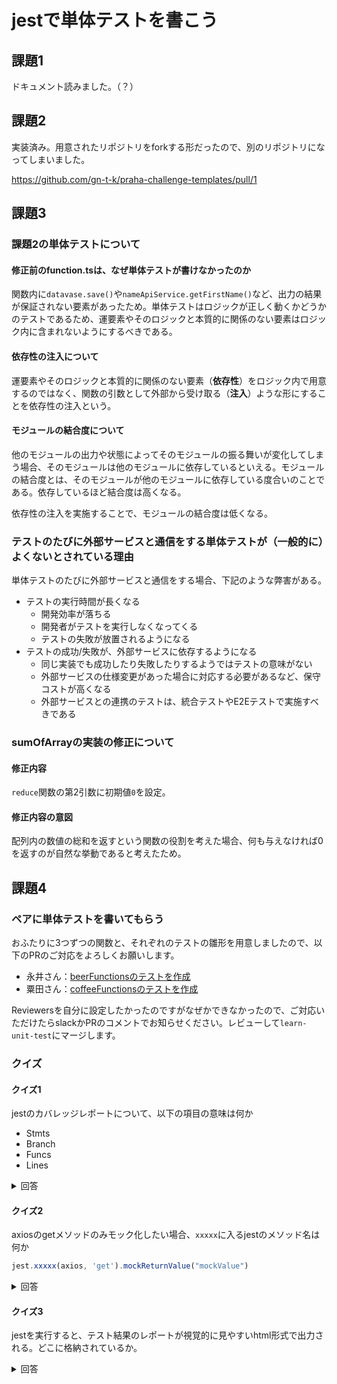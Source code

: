 # jestで単体テストを書こう

## 課題1

ドキュメント読みました。（？）

## 課題2

実装済み。用意されたリポジトリをforkする形だったので、別のリポジトリになってしまいました。

<https://github.com/gn-t-k/praha-challenge-templates/pull/1>

## 課題3

### 課題2の単体テストについて

#### 修正前のfunction.tsは、なぜ単体テストが書けなかったのか

関数内に`datavase.save()`や`nameApiService.getFirstName()`など、出力の結果が保証されない要素があったため。単体テストはロジックが正しく動くかどうかのテストであるため、運要素やそのロジックと本質的に関係のない要素はロジック内に含まれないようにするべきである。

#### 依存性の注入について

運要素やそのロジックと本質的に関係のない要素（**依存性**）をロジック内で用意するのではなく、関数の引数として外部から受け取る（**注入**）ような形にすることを依存性の注入という。

#### モジュールの結合度について

他のモジュールの出力や状態によってそのモジュールの振る舞いが変化してしまう場合、そのモジュールは他のモジュールに依存しているといえる。モジュールの結合度とは、そのモジュールが他のモジュールに依存している度合いのことである。依存しているほど結合度は高くなる。

依存性の注入を実施することで、モジュールの結合度は低くなる。

### テストのたびに外部サービスと通信をする単体テストが（一般的に）よくないとされている理由

単体テストのたびに外部サービスと通信をする場合、下記のような弊害がある。

- テストの実行時間が長くなる
  - 開発効率が落ちる
  - 開発者がテストを実行しなくなってくる
  - テストの失敗が放置されるようになる
- テストの成功/失敗が、外部サービスに依存するようになる
  - 同じ実装でも成功したり失敗したりするようではテストの意味がない
  - 外部サービスの仕様変更があった場合に対応する必要があるなど、保守コストが高くなる
  - 外部サービスとの連携のテストは、統合テストやE2Eテストで実施すべきである

### sumOfArrayの実装の修正について

#### 修正内容

 `reduce`関数の第2引数に初期値`0`を設定。

#### 修正内容の意図

配列内の数値の総和を返すという関数の役割を考えた場合、何も与えなければ0を返すのが自然な挙動であると考えたため。

## 課題4

### ペアに単体テストを書いてもらう

おふたりに3つずつの関数と、それぞれのテストの雛形を用意しましたので、以下のPRのご対応をよろしくお願いします。

- 永井さん：[beerFunctionsのテストを作成](https://github.com/gn-t-k/PrAhaChallengeTasks/pull/11)
- 粟田さん：[coffeeFunctionsのテストを作成](https://github.com/gn-t-k/PrAhaChallengeTasks/pull/12)

Reviewersを自分に設定したかったのですがなぜかできなかったので、ご対応いただけたらslackかPRのコメントでお知らせください。レビューして`learn-unit-test`にマージします。

### クイズ

#### クイズ1

jestのカバレッジレポートについて、以下の項目の意味は何か

- Stmts
- Branch
- Funcs
- Lines

<details>
  <summary>回答</summary>

- Stmts … プログラム内の各命令が実行されている割合
- Branch … プログラム内の各分岐が読み込まれている割合
- Funcs … プログラム内の各関数が実行されている割合
- Lines … プログラム内の各行が読み込まれている割合

</details>

#### クイズ2

axiosのgetメソッドのみモック化したい場合、`xxxxx`に入るjestのメソッド名は何か

```javascript
jest.xxxxx(axios, 'get').mockReturnValue("mockValue")
```

<details>
  <summary>回答</summary>

spyOn

</details>

#### クイズ3

jestを実行すると、テスト結果のレポートが視覚的に見やすいhtml形式で出力される。どこに格納されているか。

<details>
  <summary>回答</summary>

`coverage/lcov-report/index.html`に格納されている。ブラウザがあれば結果が確認できるので、ユニットテストの作成状況の把握・共有に便利。


</details>
